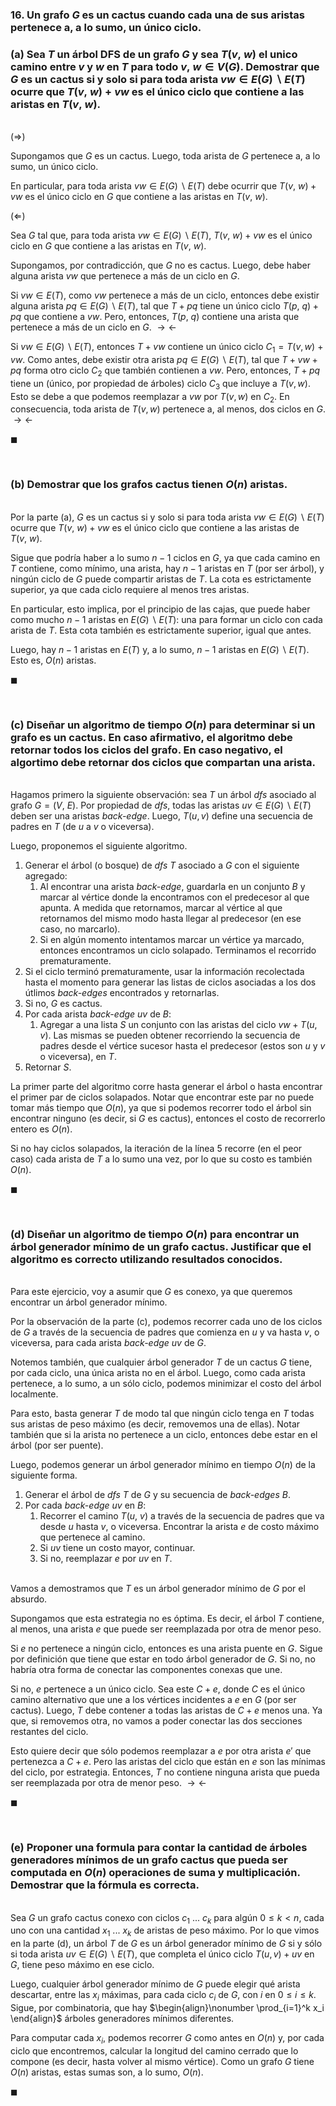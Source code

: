 ### 16. Un grafo $G$ es un cactus cuando cada una de sus aristas pertenece a, a lo sumo, un único ciclo.

### (a) Sea $T$ un árbol DFS de un grafo $G$ y sea $T(v,\ w)$ el unico camino entre $v$ y $w$ en $T$ para todo $v,\ w \in V(G)$. Demostrar que $G$ es un cactus si y solo si para toda arista $vw \in E(G) \backslash E(T)$ ocurre que $T(v,\ w) + vw$ es el único ciclo que contiene a las aristas en $T(v,\ w)$.

\
$(\Longrightarrow)$

Supongamos que $G$ es un cactus. Luego, toda arista de $G$ pertenece a, a lo sumo, un único ciclo. 

En particular, para toda arista $vw \in E(G) \backslash E(T)$ debe ocurrir que $T(v,\ w) + vw$ es el único ciclo en $G$ que contiene a las aristas en $T(v,\ w)$.

$(\Longleftarrow)$

Sea $G$ tal que, para toda arista $vw \in E(G) \backslash E(T)$, $T(v,\ w) + vw$ es el único ciclo en $G$ que contiene a las aristas en $T(v,\ w)$.

Supongamos, por contradicción, que $G$ no es cactus. Luego, debe haber alguna arista $vw$ que pertenece a más de un ciclo en $G$. 

Si $vw \in E(T)$, como $vw$ pertenece a más de un ciclo, entonces debe existir  alguna arista $pq \in E(G) \backslash E(T)$, tal que $T + pq$ tiene un único ciclo $T(p,\ q) + pq$ que contiene a $vw$. Pero, entonces, $T(p,\ q)$ contiene una arista que pertenece a más de un ciclo en $G$. $\rightarrow\leftarrow$

Si $vw \in E(G) \backslash E(T)$, entonces $T + vw$ contiene un único ciclo $C_1 = T(v, w)$ + $vw$. Como antes, debe existir otra arista $pq \in E(G) \backslash E(T)$, tal que $T + vw + pq$ forma otro ciclo $C_2$ que también contienen a $vw$. Pero, entonces, $T + pq$ tiene un (único, por propiedad de árboles) ciclo $C_3$ que incluye a $T(v, w)$. Esto se debe a que podemos reemplazar a $vw$ por $T(v, w)$ en $C_2$. En consecuencia, toda arista de $T(v, w)$ pertenece a, al menos, dos ciclos en $G$. $\rightarrow\leftarrow$


$\blacksquare$



<br>

### (b) Demostrar que los grafos cactus tienen $O(n)$ aristas.

\
Por la parte (a),  $G$ es un cactus si y solo si para toda arista $vw \in E(G) \backslash E(T)$ ocurre que $T(v,\ w) + vw$ es el único ciclo que contiene a las aristas de $T(v,\ w)$. 

Sigue que podría haber a lo sumo $n - 1$ ciclos en $G$, ya que cada camino en $T$ contiene, como mínimo, una arista, hay $n-1$ aristas en $T$ (por ser árbol), y ningún ciclo de $G$ puede compartir aristas de $T$. La cota es estrictamente superior, ya que cada ciclo requiere al menos tres aristas. 

En particular, esto implica, por el principio de las cajas, que puede haber como mucho $n-1$ aristas en $E(G) \backslash E(T)$: una para formar un ciclo con cada arista de $T$. Esta cota también es estrictamente superior, igual que antes.

Luego, hay $n - 1$ aristas en $E(T)$ y, a lo sumo, $n - 1$ aristas en $E(G)\backslash E(T)$. Esto es, $O(n)$ aristas.

$\blacksquare$


<br>

### (c) Diseñar un algoritmo de tiempo $O(n)$ para determinar si un grafo es un cactus. En caso afirmativo, el algoritmo debe retornar todos los ciclos del grafo. En caso negativo, el algortimo debe retornar dos ciclos que compartan una arista.

\
Hagamos primero la siguiente observación: sea $T$ un árbol *dfs* asociado al grafo $G = (V,\ E)$. Por propiedad de *dfs*, todas las aristas $uv \in E(G)\backslash E(T)$ deben ser una aristas *back-edge*. Luego, $T(u, v)$ define una secuencia de padres en $T$ (de $u$ a $v$ o viceversa).

Luego, proponemos el siguiente algoritmo.

1. Generar el árbol (o bosque) de *dfs* $T$ asociado a $G$ con el siguiente agregado:
    1. Al encontrar una arista *back-edge*, guardarla en un conjunto $B$ y marcar al vértice donde la encontramos con el predecesor al que apunta. A medida que retornamos, marcar al vértice al que retornamos del mismo modo hasta llegar al predecesor (en ese caso, no marcarlo).
    3. Si en algún momento intentamos marcar un vértice ya marcado, entonces encontramos un ciclo solapado. Terminamos el recorrido prematuramente. 
2. Si el ciclo terminó prematuramente, usar la información recolectada hasta el momento para generar las listas de ciclos asociadas a los dos útlimos *back-edges* encontrados y retornarlas. 
3. Si no, $G$ es cactus.
5. Por cada arista *back-edge* $uv$ de $B$: 
    1. Agregar a una lista $S$ un conjunto con las aristas del ciclo $vw + T(u, v)$. Las mismas se pueden obtener recorriendo la secuencia de padres desde el vértice sucesor hasta el predecesor (estos son $u$ y $v$ o viceversa), en $T$.
4. Retornar $S$.

La primer parte del algoritmo corre hasta generar el árbol o hasta encontrar el primer par de ciclos solapados. Notar que encontrar este par no puede tomar más tiempo que $O(n)$, ya que si podemos recorrer todo el árbol sin encontrar ninguno (es decir, si $G$ es cactus), entonces el costo de recorrerlo entero es $O(n)$. 

Si no hay ciclos solapados, la iteración de la línea $5$ recorre (en el peor caso) cada arista de $T$ a lo sumo una vez, por lo que su costo es también $O(n)$. 

$\blacksquare$


<br>

### (d) Diseñar un algoritmo de tiempo $O(n)$ para encontrar un árbol generador mínimo de un grafo cactus. Justificar que el algoritmo es correcto utilizando resultados conocidos.

\
Para este ejercicio, voy a asumir que $G$ es conexo, ya que queremos encontrar un árbol generador mínimo.

Por la observación de la parte (c), podemos recorrer cada uno de los ciclos de $G$ a través de la secuencia de padres que comienza en $u$ y va hasta $v$, o viceversa, para cada arista *back-edge* $uv$ de $G$. 

Notemos también, que cualquier árbol generador $T$ de un cactus $G$ tiene, por cada ciclo, una única arista no en el árbol. Luego, como cada arista pertenece, a lo sumo, a un sólo ciclo, podemos minimizar el costo del árbol localmente. 

Para esto, basta generar $T$ de modo tal que ningún ciclo tenga en $T$ todas sus aristas de peso máximo (es decir, removemos una de ellas). Notar también que si la arista no pertenece a un ciclo, entonces debe estar en el árbol (por ser puente). 

Luego, podemos generar un árbol generador mínimo en tiempo $O(n)$ de la siguiente forma.

1. Generar el árbol de *dfs* $T$ de $G$ y su secuencia de *back-edges* $B$.
2. Por cada *back-edge* $uv$ en $B$:
    1. Recorrer el camino $T(u,\ v)$ a través de la secuencia de padres que va desde $u$ hasta $v$, o viceversa. Encontrar la arista $e$ de costo máximo que pertenece al camino.
    2. Si $uv$ tiene un costo mayor, continuar.
    3. Si no, reemplazar $e$ por $uv$ en $T$.  

\
Vamos a demostramos que $T$ es un árbol generador mínimo de $G$ por el absurdo. 

Supongamos que esta estrategia no es óptima. Es decir, el árbol $T$ contiene, al menos, una arista $e$ que puede ser reemplazada por otra de menor peso. 

Si $e$ no pertenece a ningún ciclo, entonces es una arista puente en $G$. Sigue por definición que tiene que estar en todo árbol generador de $G$. Si no, no habría otra forma de conectar las componentes conexas que une.

Si no, $e$ pertenece a un único ciclo. Sea este $C + e$, donde $C$ es el único camino alternativo que une a los vértices incidentes a $e$ en $G$ (por ser cactus). Luego, $T$ debe contener a todas las aristas de $C + e$ menos una. Ya que, si removemos otra, no vamos a poder conectar las dos secciones restantes del ciclo.

Esto quiere decir que sólo podemos reemplazar a $e$ por otra arista $e'$ que pertenezca a $C + e$. Pero las aristas del ciclo que están en $e$ son las mínimas del ciclo, por estrategia. Entonces, $T$ no contiene ninguna arista que pueda ser reemplazada por otra de menor peso. $\rightarrow\leftarrow$

$\blacksquare$


<br>

### (e) Proponer una formula para contar la cantidad de árboles generadores mínimos de un grafo cactus que pueda ser computada en $O(n)$ operaciones de suma y multiplicación. Demostrar que la fórmula es correcta.

\
Sea $G$ un grafo cactus conexo con ciclos $c_1\ ...\ c_k$ para algún $0 \leq k < n$, cada uno con una cantidad $x_1\ ...\ x_k$ de aristas de peso máximo. Por lo que vimos en la parte (d), un árbol $T$ de $G$ es un árbol generador mínimo de $G$ si y sólo si toda arista $uv \in E(G) \backslash E(T)$, que completa el único ciclo $T(u, v) + uv$ en $G$, tiene peso máximo en ese ciclo. 

Luego, cualquier árbol generador mínimo de $G$ puede elegir qué arista descartar, entre las $x_i$ máximas, para cada ciclo $c_i$ de $G$, con $i$ en $0 \leq i \leq k$. Sigue, por combinatoria, que hay
$\begin{align}\nonumber
    \prod_{i=1}^k x_i
\end{align}$
árboles generadores mínimos diferentes.

Para computar cada $x_i$, podemos recorrer $G$ como antes en $O(n)$ y, por cada ciclo que encontremos, calcular la longitud del camino cerrado que lo compone (es decir, hasta volver al mismo vértice). Como un grafo $G$ tiene $O(n)$ aristas, estas sumas son, a lo sumo, $O(n)$.

$\blacksquare$
